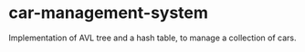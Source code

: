 # car-management-system
Implementation of AVL tree and a hash table, to manage a collection of cars.
